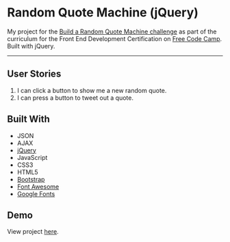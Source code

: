 # Random Quote Machine (jQuery)

My project for the [Build a Random Quote Machine challenge](https://www.freecodecamp.org/challenges/build-a-random-quote-machine) as part of the curriculum for the Front End Development Certification on [Free Code Camp](https://www.freecodecamp.org). Built with jQuery.

---

## User Stories
1. I can click a button to show me a new random quote.
2. I can press a button to tweet out a quote.

## Built With
* JSON
* AJAX
* [jQuery](https://jquery.com)
* JavaScript
* CSS3
* HTML5
* [Bootstrap](https://getbootstrap.com)
* [Font Awesome](http://fontawesome.io)
* [Google Fonts](https://fonts.google.com)

## Demo

View project [here](https://autumnchris.github.io/random-quote-machine-jquery).
